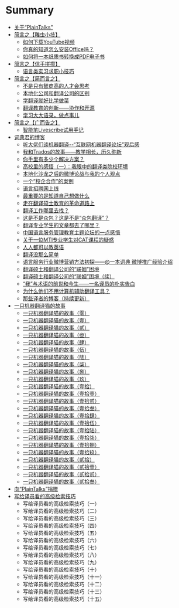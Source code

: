 # Summary

* [关于“PlainTalks”](README.md)
* [简言之【雕虫小技】](PlainTalks/Diaochongxiaoji/diaochongxiaoji.md)
   * [如何下载YouTube视频](PlainTalks/Diaochongxiaoji/1.md)
   * [你真的知道怎么安装Office吗？](PlainTalks/Diaochongxiaoji/2.md)
   * [如何将一本纸质书转换成PDF电子书](PlainTalks/Diaochongxiaoji/3.md)
* [简言之【信手拼攒】](PlainTalks/Xinshoupincuan/xinshoupincuan.md)
   * [语言类实习求职小技巧](PlainTalks/Xinshoupincuan/1.md)
* [简言之【简而言之】](PlainTalks/Jianeryanzhi/jianeryanzhi.md)
   * [不是只有智商高的人才会思考](PlainTalks/Jianeryanzhi/1.md)
   * [本地化公司和翻译公司的区别](PlainTalks/Jianeryanzhi/2.md)
   * [学翻译就好比学做菜](PlainTalks/Diaochongxiaoji/3.md)
   * [翻译教育的创新——协作和开源](PlainTalks/Jianeryanzhi/4.md)
   * [学习大大语录，做点事儿](PlainTalks/Jianeryanzhi/5.md)
* [简言之【广而告之】](PlainTalks/Guangergaozhi/guangergaozhi.md)
   * [智能笔Livescribe试用手记](PlainTalks/Guangergaozhi/1.md)
* [词典君的博客](OneDict/OneDictBlog.md)
   * [听大佬们谈机器翻译--“互联网机器翻译论坛”观后感](OneDict/1.md)
   * [我和Trados的故事——教学相长，历久弥新](OneDict/2.md)
   * [你手里有多少个解决方案？](OneDict/3.md)
   * [高校里的感悟（一）：我眼中的翻译类院校环境](OneDict/4.md)
   * [本地化沙龙之后的微博论战与我的个人观点](OneDict/5.md)
   * [一个“校企合作”的案例](OneDict/6.md)
   * [语言招聘网上线](OneDict/7.md)
   * [最重要的是知道自己想做什么](OneDict/8.md)
   * [走在翻译硕士教育的革命道路上](OneDict/9.md)
   * [翻译工作哪里去找？](OneDict/10.md)
   * [这是不是众包？这是不是“众包翻译”？](OneDict/11.md)
   * [翻译专业学生的文章都去了哪里？](OneDict/12.md)
   * [中国语言服务管理教育主题论坛的一点感悟](OneDict/13.md)
   * [关于一位MTI专业学生对CAT课程的疑惑](OneDict/14.md)
   * [人人都可以教英语](OneDict/15.md)
   * [翻译没那么简单](OneDict/16.md)
   * [语言服务行业微博营销方法初探——@一本词典 微博推广经验介绍](OneDict/17.md)
   * [翻译硕士和翻译公司的“联姻”困境](OneDict/18.md)
   * [翻译硕士和翻译公司的“联姻”困境（续）](OneDict/19.md)
   * [“我”与术语的前世和今生——一名译员的朴实告白](OneDict/20.md)
   * [为什么他们不用计算机辅助翻译工具？](OneDict/21.md)
   * [那些译者的博客（持续更新）](OneDict/22.md)
* [一只机器翻译猫的故事](TranslationCAT/translationcatseriesmd.md)
   * [一只机器翻译猫的故事（零）](TranslationCAT/TCAT_1.md)
   * [一只机器翻译猫的故事（壹）](TranslationCAT/TCAT_0.md)
   * [一只机器翻译猫的故事（贰）](TranslationCAT/TCAT_2.md)
   * [一只机器翻译猫的故事（叁）](TranslationCAT/TCAT_3.md)
   * [一只机器翻译猫的故事（肆）](TranslationCAT/TCAT_4.md)
   * [一只机器翻译猫的故事（伍）](TranslationCAT/TCAT_5.md)
   * [一只机器翻译猫的故事（陆）](TranslationCAT/TCAT_6.md)
   * [一只机器翻译猫的故事（柒）](TranslationCAT/TCAT_7.md)
   * [一只机器翻译猫的故事（捌）](TranslationCAT/TCAT_8.md)
   * [一只机器翻译猫的故事（玖）](TranslationCAT/TCAT_9.md)
   * [一只机器翻译猫的故事（壹拾）](TranslationCAT/TCAT_10.md)
   * [一只机器翻译猫的故事（壹拾壹）](TranslationCAT/TCAT_11.md)
   * [一只机器翻译猫的故事（壹拾贰）](TranslationCAT/TCAT_12.md)
   * [一只机器翻译猫的故事（壹拾叁）](TranslationCAT/TCAT_13.md)
   * [一只机器翻译猫的故事（壹拾肆）](TranslationCAT/TCAT_14.md)
   * [一只机器翻译猫的故事（壹拾伍）](TranslationCAT/TCAT_15.md)
   * [一只机器翻译猫的故事（壹拾陆）](TranslationCAT/TCAT_16.md)
   * [一只机器翻译猫的故事（壹拾柒）](TranslationCAT/TCAT_17.md)
   * [一只机器翻译猫的故事（壹拾捌）](TranslationCAT/TCAT_18.md)
   * [一只机器翻译猫的故事（壹拾玖）](TranslationCAT/TCAT_19.md)
   * [一只机器翻译猫的故事（贰拾）](TranslationCAT/TCAT_20.md)
   * [一只机器翻译猫的故事（贰拾壹）](TranslationCAT/TCAT_21.md)
   * [一只机器翻译猫的故事（贰拾贰）](TranslationCAT/TCAT_22.md)
   * [一只机器翻译猫的故事（贰拾叁）](TranslationCAT/TCAT_23.md)
* [向“PlainTalks”捐赠](Donation.md)
* [写给译员看的高级检索技巧](SearchSkills/SearchSkills.md)
   * 写给译员看的高级检索技巧（一）
   * 写给译员看的高级检索技巧（二）
   * 写给译员看的高级检索技巧（三）
   * 写给译员看的高级检索技巧（四）
   * 写给译员看的高级检索技巧（五）
   * 写给译员看的高级检索技巧（六）
   * 写给译员看的高级检索技巧（七）
   * 写给译员看的高级检索技巧（八）
   * 写给译员看的高级检索技巧（九）
   * 写给译员看的高级检索技巧（十）
   * 写给译员看的高级检索技巧（十一）
   * 写给译员看的高级检索技巧（十二）
   * 写给译员看的高级检索技巧（十三）
   * 写给译员看的高级检索技巧（十五）

